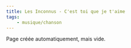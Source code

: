 ```yaml
---
title: Les Inconnus - C'est toi que je t'aime
tags:
    - musique/chanson
---
```


Page créée automatiquement, mais vide.
